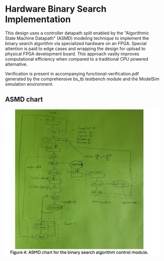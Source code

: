# Hardware Binary Search Implementation

This design uses a controller datapath split enabled by the "Algorithmic State Machine Datapath" (ASMD) modeling technique to implement the binary search algorithm via specialized hardware on an FPGA. Special attention is paid to edge cases and wrapping the design for upload to physical FPGA development board. This approach vastly improves computational efficiency when compared to a traditional CPU powered alternative.

Verification is present in accompanying functional-verification.pdf generated by the comprehensive bs_tb testbench module and the ModelSim simulation environment.

## ASMD chart
![asmd-chart](asmd-chart.png?raw=true)
